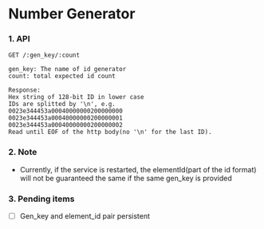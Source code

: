 Number Generator
================

### 1. API

```
GET /:gen_key/:count

gen_key: The name of id generator
count: total expected id count

Response:
Hex string of 128-bit ID in lower case
IDs are splitted by '\n', e.g.
0023e344453a00040000000200000000
0023e344453a00040000000200000001
0023e344453a00040000000200000002
Read until EOF of the http body(no '\n' for the last ID).
```

### 2. Note

* Currently, if the service is restarted, the elementId(part of the id format) will not be guaranteed the same if the
  same gen_key is provided

### 3. Pending items

* [ ] Gen_key and element_id pair persistent
